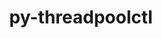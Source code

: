 ---
title: "py-threadpoolctl"
layout: cache
categories: [package, v0.19]
meta: {"versions": ["3.1.0"], "compilers": ["gcc@=11.1.0", "gcc@=7.3.1", "oneapi@=2022.1.0"], "oss": ["amzn2", "ubuntu20.04"], "platforms": ["linux"], "targets": ["x86_64", "x86_64_v3"], "stacks": ["e4s", "e4s-oneapi", "ml-cpu", "ml-cuda", "ml-rocm"], "num_specs": 3, "num_specs_by_stack": {"ml-cuda": 1, "ml-cpu": 1, "ml-rocm": 1, "e4s": 1, "e4s-oneapi": 1}}
spec_details: [{"hash": "ywzwpqxe2tkzln4zrucmcyqpixtk45el", "compiler": "gcc@=7.3.1", "versions": ["3.1.0"], "os": "amzn2", "platform": "linux", "target": "x86_64_v3", "variants": ["build_system=python_pip"], "stacks": ["ml-cuda", "ml-cpu", "ml-rocm"], "size": "-", "tarball": "https://binaries.spack.io/releases/v0.19/build_cache/linux-amzn2-x86_64_v3/gcc-7.3.1/py-threadpoolctl-3.1.0/linux-amzn2-x86_64_v3-gcc-7.3.1-py-threadpoolctl-3.1.0-ywzwpqxe2tkzln4zrucmcyqpixtk45el.spack"}, {"hash": "3fq6if3gqcpnaqnvxqxpyusflpqjtjxo", "compiler": "gcc@=11.1.0", "versions": ["3.1.0"], "os": "ubuntu20.04", "platform": "linux", "target": "x86_64", "variants": ["build_system=python_pip"], "stacks": ["e4s"], "size": "-", "tarball": "https://binaries.spack.io/releases/v0.19/build_cache/linux-ubuntu20.04-x86_64/gcc-11.1.0/py-threadpoolctl-3.1.0/linux-ubuntu20.04-x86_64-gcc-11.1.0-py-threadpoolctl-3.1.0-3fq6if3gqcpnaqnvxqxpyusflpqjtjxo.spack"}, {"hash": "xvmhldfuuecyxuhoztolas4yuy7m56vw", "compiler": "oneapi@=2022.1.0", "versions": ["3.1.0"], "os": "ubuntu20.04", "platform": "linux", "target": "x86_64", "variants": ["build_system=python_pip"], "stacks": ["e4s-oneapi"], "size": "-", "tarball": "https://binaries.spack.io/releases/v0.19/build_cache/linux-ubuntu20.04-x86_64/oneapi-2022.1.0/py-threadpoolctl-3.1.0/linux-ubuntu20.04-x86_64-oneapi-2022.1.0-py-threadpoolctl-3.1.0-xvmhldfuuecyxuhoztolas4yuy7m56vw.spack"}]
---